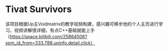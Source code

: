 # Tivat Survivors

该项目根据Up主Voidmatrix的教学视频构建，感兴趣可移步他的个人主页进行学习，视频讲解很详细，有点C++基础就能上手（https://space.bilibili.com/25864506?spm_id_from=333.788.upinfo.detail.click）